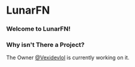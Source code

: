 # LunarFN

### Welcome to LunarFN!


### Why isn't There a Project?

The Owner [@Vexidevlol](https://github.com/Vexidevlol) is currently working on it.
